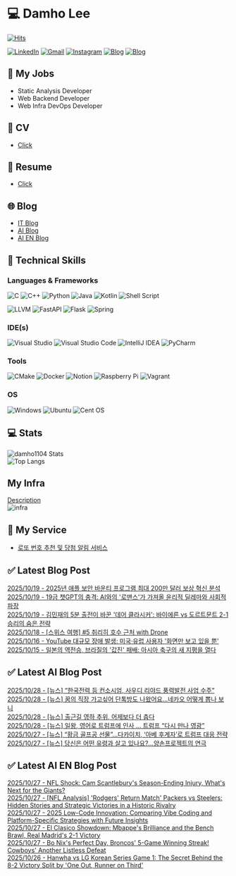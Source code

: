 
# 💻 Damho Lee

[![Hits](https://hits.seeyoufarm.com/api/count/incr/badge.svg?url=https%3A%2F%2Fgithub.com%2Fdamho1104&count_bg=%233D9CC8&title_bg=%23555555&icon=&icon_color=%23E7E7E7&title=hits&edge_flat=false)](https://hits.seeyoufarm.com)  

[![LinkedIn](https://img.shields.io/badge/Linkedin-%230077B5.svg?style=flat&logo=linkedin&logoColor=white)](https://www.linkedin.com/in/damho1104/)
[![Gmail](https://img.shields.io/badge/Gmail-D14836?style=flat&logo=gmail&logoColor=white)](mailto:damho1104@gmail.com)
[![Instagram](https://img.shields.io/badge/Instargram-%23E4405F.svg?style=flat&logo=Instagram&logoColor=white)](https://www.instagram.com/damho1104/)
[![Blog](https://img.shields.io/badge/Blog-%23000000.svg?style=flat&logo=Tistory&logoColor=white)](https://dmomo.co.kr/)
[![Blog](https://img.shields.io/badge/Blog-%23000000.svg?style=flat&logo=WordPress&logoColor=white)](https://blog.ai.dmomo.co.kr/)

## 📃 My Jobs
- Static Analysis Developer
- Web Backend Developer
- Web Infra DevOps Developer

## 📰 CV
- [Click](https://resume.dmomo.net/damho.lee/resume)  

## 📘 Resume
- [Click](https://damho1104.notion.site/8af3191b9815406d95708d9a0cea5a9e)  

## 🌐 Blog
- [IT Blog](https://dmomo.co.kr/)
- [AI Blog](https://blog.ai.dmomo.co.kr/)
- [AI EN Blog](https://ai.trend.dmomo.co.kr/)

## 💪 Technical Skills
### Languages & Frameworks
![C](https://img.shields.io/badge/c-%2300599C.svg?style=flat&logo=c&logoColor=white)
![C++](https://img.shields.io/badge/c++-%2300599C.svg?style=flat&logo=c%2B%2B&logoColor=white)
![Python](https://img.shields.io/badge/Python-3776AB.svg?&style=flat&logo=Python&logoColor=white)
![Java](https://img.shields.io/badge/java-%23ED8B00.svg?style=flat&logo=openjdk&logoColor=white)
![Kotlin](https://img.shields.io/badge/Kotlin-%237F52FF.svg?style=flat&logo=Kotlin&logoColor=white)
![Shell Script](https://img.shields.io/badge/Shell_script-%23121011.svg?style=flat&logo=gnu-bash&logoColor=white)  
  
![LLVM](https://img.shields.io/badge/LLVM/Clang-000B1D.svg?&style=flat&logo=LLVM&logoColor=white)
![FastAPI](https://img.shields.io/badge/FastAPI-005571?style=flat&logo=fastapi)
![Flask](https://img.shields.io/badge/Flask-%23000.svg?style=flat&logo=flask&logoColor=white)
![Spring](https://img.shields.io/badge/Springboot-%236DB33F.svg?style=flat&logo=spring&logoColor=white)
  
  
### IDE(s)
![Visual Studio](https://img.shields.io/badge/Visual%20Studio-5C2D91.svg?style=flat&logo=visual-studio&logoColor=white) 
![Visual Studio Code](https://img.shields.io/badge/Visual%20Studio%20Code-0078d7.svg?style=flat&logo=visual-studio-code&logoColor=white)
![IntelliJ IDEA](https://img.shields.io/badge/IntelliJIDEA-000000.svg?style=flat&logo=intellij-idea&logoColor=white) 
![PyCharm](https://img.shields.io/badge/PyCharm-143?style=flat&logo=pycharm&logoColor=black&color=black&labelColor=green) 


### Tools
![CMake](https://img.shields.io/badge/CMake-%23008FBA.svg?style=flat&logo=cmake&logoColor=white)
![Docker](https://img.shields.io/badge/docker-%230db7ed.svg?style=flat&logo=docker&logoColor=white)
![Notion](https://img.shields.io/badge/Notion-%23000000.svg?style=flat&logo=notion&logoColor=white)
![Raspberry Pi](https://img.shields.io/badge/-RaspberryPi-C51A4A?style=flat&logo=Raspberry-Pi)
![Vagrant](https://img.shields.io/badge/Vagrant-%231563FF.svg?style=flat&logo=vagrant&logoColor=white)


### OS
![Windows](https://img.shields.io/badge/Windows-0078D6?style=flat&logo=windows&logoColor=white)
![Ubuntu](https://img.shields.io/badge/Ubuntu-E95420?style=flat&logo=ubuntu&logoColor=white)
![Cent OS](https://img.shields.io/badge/Cent%20OS-002260?style=flat&logo=centos&logoColor=F0F0F0)


## :computer: Stats
![damho1104 Stats](https://github-readme-stats.vercel.app/api?username=damho1104&hide=issues&show_icons=true&show=prs_merged,prs_merged_percentage&theme=chartreuse-dark)  
![Top Langs](https://github-readme-stats.vercel.app/api/top-langs/?username=damho1104&layout=compact&theme=chartreuse-dark)


## My Infra
[Description](https://dmomo.co.kr/444)  
![infra](https://nextcloud.dmomo.net/apps/files_sharing/publicpreview/EtWDB9RaEXyf4FT?file=/&fileId=142416&x=6016&y=3384&a=true&etag=eee0bc0c4308201c786211582fdbc678)  





## 📣 My Service
- [로또 번호 추천 및 당첨 알림 서비스](https://lotto.dmomo.co.kr/)  


## ✅ Latest Blog Post

[2025/10/19 - 2025년 애플 보안 바운티 프로그램 최대 200만 달러 보상 혁신 분석](https://dmomo.co.kr/742) <br/>
[2025/10/19 - 19금 챗GPT의 충격: AI와의 '로맨스'가 가져올 윤리적 딜레마와 사회적 파장](https://dmomo.co.kr/741) <br/>
[2025/10/19 - 김민재의 5분 출전이 바꾼 '데어 클라시커': 바이에른 vs 도르트문트 2-1 승리의 숨은 전략](https://dmomo.co.kr/740) <br/>
[2025/10/18 - [스위스 여행] #5 취리히 호수 근처 with Drone](https://dmomo.co.kr/739) <br/>
[2025/10/16 - YouTube 대규모 장애 발생: 미국&middot;유럽 사용자 '화면만 보고 있을 뿐'](https://dmomo.co.kr/738) <br/>
[2025/10/15 - 일본의 역전승, 브라질의 '값진' 패배: 아시아 축구의 새 지평을 열다](https://dmomo.co.kr/737) <br/>

## ✅ Latest AI Blog Post
[2025/10/28 - [뉴스] “한국전력 등 컨소시엄, 사우디 리야드 풍력발전 사업 수주”](https://blog.ai.dmomo.co.kr/news/12693) <br/>
[2025/10/28 - [뉴스] 꿈의 직장 가고싶어 단톡방도 나왔어요…네카오 어떻게 뽑나 보니](https://blog.ai.dmomo.co.kr/news/12690) <br/>
[2025/10/28 - [뉴스] 출근길 영하 추위, 어제보다 더 춥다](https://blog.ai.dmomo.co.kr/news/12687) <br/>
[2025/10/28 - [뉴스] 일왕, 영어로 트럼프에 인사 … 트럼프 “다시 만나 영광”](https://blog.ai.dmomo.co.kr/news/12684) <br/>
[2025/10/27 - [뉴스] “황금 골프공 선물”…다카이치, ‘아베 후계자’로 트럼프 대응 전략](https://blog.ai.dmomo.co.kr/news/12681) <br/>
[2025/10/27 - [뉴스] 당신은 어떤 유령과 살고 있나요?…양손프로젝트의 연극](https://blog.ai.dmomo.co.kr/news/12678) <br/>

## ✅ Latest AI EN Blog Post
[2025/10/27 - NFL Shock: Cam Scantlebury's Season-Ending Injury, What's Next for the Giants?](https://ai.trend.dmomo.co.kr/2025/10/nfl-shock-cam-scantleburys-season.html) <br/>
[2025/10/27 - [NFL Analysis] 'Rodgers' Return Match' Packers vs Steelers: Hidden Stories and Strategic Victories in a Historic Rivalry](https://ai.trend.dmomo.co.kr/2025/10/nfl-analysis-rodgers-return-match.html) <br/>
[2025/10/27 - 2025 Low-Code Innovation: Comparing Vibe Coding and Platform-Specific Strategies with Future Insights](https://ai.trend.dmomo.co.kr/2025/10/2025-low-code-innovation-comparing-vibe.html) <br/>
[2025/10/27 - El Clasico Showdown: Mbappe's Brilliance and the Bench Brawl, Real Madrid's 2-1 Victory](https://ai.trend.dmomo.co.kr/2025/10/el-clasico-showdown-mbappes-brilliance.html) <br/>
[2025/10/27 - Bo Nix's Perfect Day, Broncos' 5-Game Winning Streak! Cowboys' Another Listless Defeat](https://ai.trend.dmomo.co.kr/2025/10/bo-nixs-perfect-day-broncos-5-game.html) <br/>
[2025/10/26 - Hanwha vs LG Korean Series Game 1: The Secret Behind the 8-2 Victory Split by 'One Out, Runner on Third'](https://ai.trend.dmomo.co.kr/2025/10/hanwha-vs-lg-korean-series-game-1.html) <br/>
